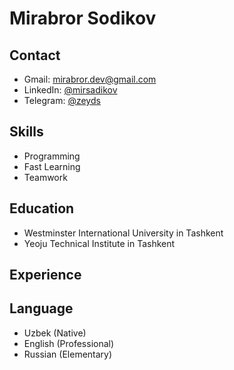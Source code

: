 # Mirabror Sodikov

## Contact
* Gmail: mirabror.dev@gmail.com
* LinkedIn: [@mirsadikov](https://www.linkedin.com/in/mirsadikov)
* Telegram: [@zeyds](https://t.me/mir_sadikov)

## Skills
* Programming
* Fast Learning
* Teamwork

## Education
- Westminster International University in Tashkent
- Yeoju Technical Institute in Tashkent

## Experience

## Language
* Uzbek (Native)
* English (Professional)
* Russian (Elementary)